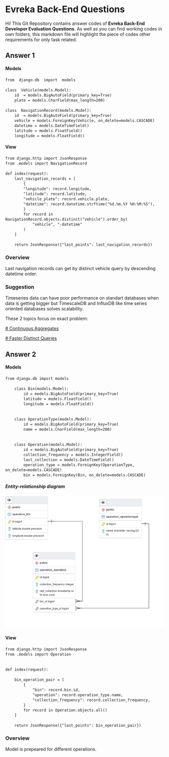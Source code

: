 # Evreka Back-End Questions

Hi! This Git Repository contains answer codes of  **Evreka Back-End Developer Evaluation Questions**. As well as you can find working codes in own folders, this markdown file will highlight the piece of codes other requirements for only task related.


## Answer 1

#### Models

	from  django.db  import  models

	class  Vehicle(models.Model):
		id  = models.BigAutoField(primary_key=True)
		plate = models.CharField(max_length=200)
			
	class  NavigationRecord(models.Model):
		id  = models.BigAutoField(primary_key=True)
		vehicle = models.ForeignKey(Vehicle, on_delete=models.CASCADE)
		datetime = models.DateTimeField()
		latitude = models.FloatField()
		longitude = models.FloatField()

#### View

	from django.http import JsonResponse
	from .models import NavigationRecord

	def index(request):
		last_navigation_records = [
			{
			"longitude": record.longitude,
			"latitude": record.latitude,
			"vehicle_plate": record.vehicle.plate,
			"datetime": record.datetime.strftime("%d.%m.%Y %H:%M:%S"),
			}
			for record in NavigationRecord.objects.distinct("vehicle").order_by(
				"vehicle", "-datetime"
			)
		]
		
		return JsonResponse({"last_points": last_navigation_records})


### Overview 

Last navigation records can get by distinct vehicle query by descending datetime order. 

### Suggestion
Timeseries data can have poor performance on standart databases when data is getting bigger but TimescaleDB and InfluxDB like time series oriented databases solves scalability.

These 2 topics focus on exact problem: 

[# Continuous Aggregates](https://docs.timescale.com/timescaledb/latest/how-to-guides/continuous-aggregates/#continuous-aggregates)

[# Faster Distinct Queries ](https://blog.timescale.com/blog/how-we-made-distinct-queries-up-to-8000x-faster-on-postgresql/)


## Answer 2



#### Models
	from django.db import models

		class Bin(models.Model):
			id = models.BigAutoField(primary_key=True)
			latitude = models.FloatField()
			longitude = models.FloatField()


		class OperationType(models.Model):
			id = models.BigAutoField(primary_key=True)
			name = models.CharField(max_length=200)


		class Operation(models.Model):
			id = models.BigAutoField(primary_key=True)
			collection_frequency = models.IntegerField()
			last_collection = models.DateTimeField()
			operation_type = models.ForeignKey(OperationType, on_delete=models.CASCADE)
			bin = models.ForeignKey(Bin, on_delete=models.CASCADE)
##### Entity-relationship  diagram

![Entity-relationship  diagram](https://github.com/cemrehancavdar/Evreka/blob/main/OperationBin.png)

#### View

	from django.http import JsonResponse
	from .models import Operation


	def index(request):

		bin_operation_pair = [
			{
				"bin": record.bin.id,
				"operation": record.operation_type.name,
				"collection_frequency": record.collection_frequency,
			}
			for record in Operation.objects.all()
		]

		return JsonResponse({"last_points": bin_operation_pair})



### Overview 

Model is prepeared for different operations.
